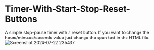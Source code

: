 # Timer-With-Start-Stop-Reset-Buttons

A simple stop-pause timer with a reset button. If you want to change the hours/minutes/seconds value just change the span text in the HTML file.
</br>
![Screenshot 2024-07-22 235437](https://github.com/user-attachments/assets/4763f0a8-b184-4910-8555-56285cb39482)
